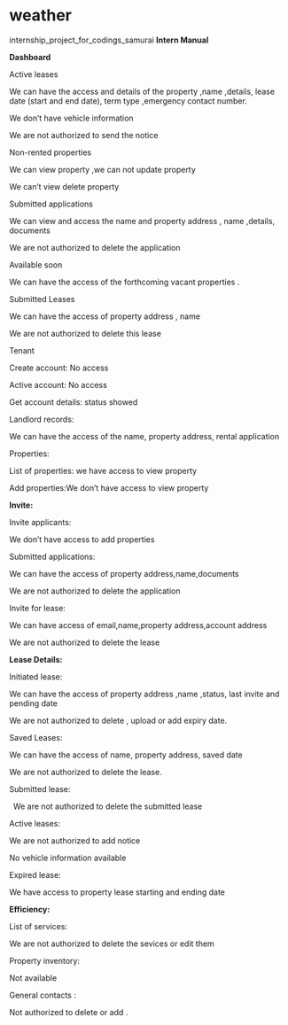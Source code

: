 # weather
internship_project_for_codings_samurai
**Intern Manual**

**Dashboard**

Active leases

We can have the access and details of the property  ,name ,details, lease date (start and end date), term type ,emergency contact number.

We  don’t have vehicle information

We are not authorized to send the notice 

Non-rented properties

We can view property ,we can not update property

We can’t view delete property

Submitted applications

We can view and access the name and property address , name ,details, documents

We are not authorized to delete the application 

Available soon

We can have the access  of the forthcoming vacant properties .

Submitted Leases

We can have the access of property address , name 

We are not authorized to delete this lease

Tenant

Create account: No access

Active account: No access

Get account details: status showed

Landlord records:

We can have the access of the name, property address, rental  application

Properties:

List of properties: we have access to view property

Add properties:We don’t have access to view property 

**Invite:**

Invite applicants:

We don’t  have access to add properties

Submitted applications:

We can have the access of property address,name,documents 

We are not authorized to delete the application

Invite for lease:

We can have access of email,name,property address,account address

We are not authorized to delete the lease

**Lease Details:**

Initiated lease:

We can have the access of property address ,name ,status, last invite and pending date

We are not authorized to delete , upload or add expiry date.

Saved Leases:

We can have the access of name, property address, saved date

We are not authorized to delete the lease.

Submitted lease:

` `We are not authorized to delete  the  submitted lease

Active leases:

We are not authorized to add notice 

No vehicle information available 

Expired lease:

We have access to property lease starting and ending date

**Efficiency:**

List of services:

We are not authorized to delete the sevices or edit them

Property inventory:

Not available

General contacts :

Not authorized to delete or add .












